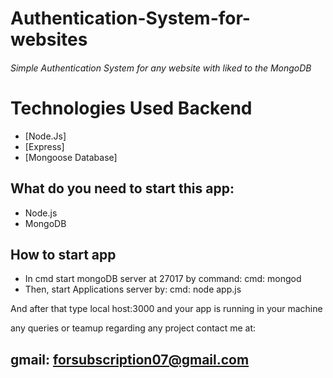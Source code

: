 # Authentication-System-for-websites
###### Simple Authentication System for any website with liked to the MongoDB

# Technologies Used Backend
* [Node.Js]
* [Express]
* [Mongoose Database]

## What do you need to start this app:
- Node.js 
- MongoDB

## How to start app
- In cmd start mongoDB server at 27017 by command:
cmd: mongod
- Then, start Applications server by:
cmd: node app.js

And after that type local host:3000 and your app is running in your machine

any queries or teamup regarding any project contact me at:
## gmail: forsubscription07@gmail.com
